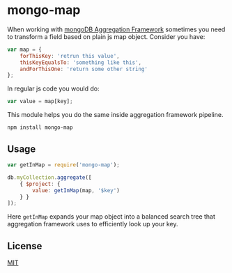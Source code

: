 # mongo-map

When working with [mongoDB Aggregation Framework](http://docs.mongodb.org/manual/aggregation) sometimes you need to transform a field based on plain js map object.
Consider you have:
```javascript
var map = {
	forThisKey: 'retrun this value',
	thisKeyEqualsTo: 'something like this',
	andForThisOne: 'return some other string'
};
```
In regular js code you would do:
```javascript
var value = map[key];
```
This module helps you do the same inside aggregation framework pipeline.

	npm install mongo-map

## Usage

```javascript
var getInMap = require('mongo-map');

db.myCollection.aggregate([
	{ $project: {
		value: getInMap(map, '$key')
	} }
]);
```
Here `getInMap` expands your map object into a balanced search tree that aggregation framework uses to efficiently look up your key.


## License

[MIT](http://opensource.org/licenses/MIT)
